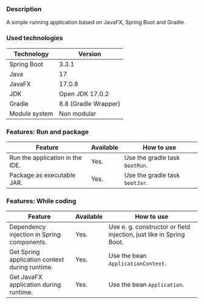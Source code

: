 ### Description

A simple running application based on JavaFX, Spring Boot and Gradle.

### Used technologies

| Technology    | Version              |
|---------------|----------------------|
| Spring Boot   | 3.3.1                |
| Java          | 17                   |
| JavaFX        | 17.0.8               |
| JDK           | Open JDK 17.0.2      |
| Gradle        | 8.8 (Gradle Wrapper) |
| Module system | Non modular          |

### Features: Run and package

| Feature                         | Available | How to use                                |
|---------------------------------|-----------|-------------------------------------------|
| Run the application in the IDE. | Yes.      | Use the gradle task <code>bootRun</code>. |
| Package as executable JAR.      | Yes.      | Use the gradle task <code>bootJar</code>. |

### Features: While coding

| Feature                                        | Available | How to use                                                          |
|------------------------------------------------|-----------|---------------------------------------------------------------------|
| Dependency injection in Spring components.     | Yes.      | Use e. g. constructor or field injection, just like in Spring Boot. |
| Get Spring application context during runtime. | Yes.      | Use the bean <code>ApplicationContext</code>.                       |
| Get JavaFX application during runtime.         | Yes.      | Use the bean <code>Application</code>.                              |
